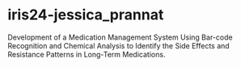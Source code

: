 # iris24-jessica_prannat
Development of a Medication Management System Using Bar-code Recognition and Chemical Analysis to Identify the Side Effects and Resistance Patterns in Long-Term Medications.
